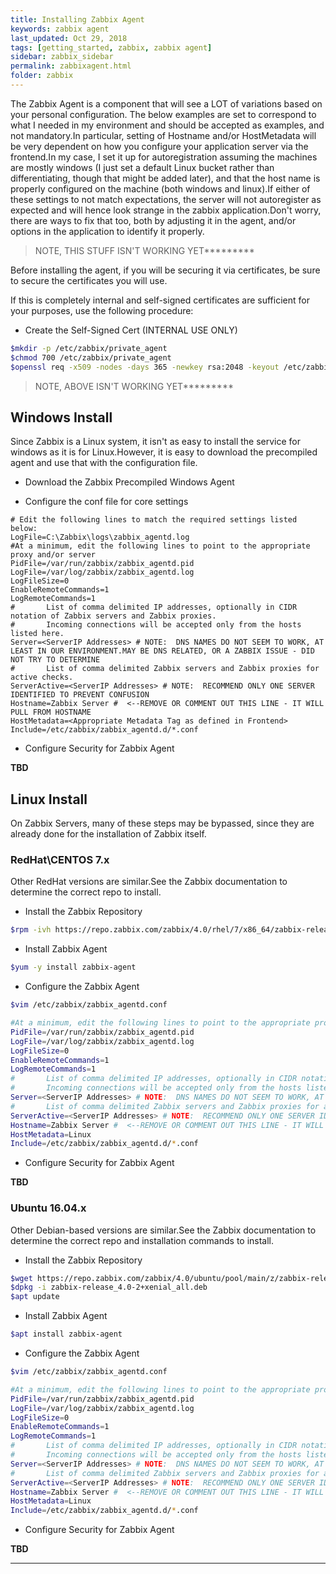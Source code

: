 ```yaml
---
title: Installing Zabbix Agent
keywords: zabbix agent
last_updated: Oct 29, 2018
tags: [getting_started, zabbix, zabbix agent]
sidebar: zabbix_sidebar
permalink: zabbixagent.html
folder: zabbix
---
```


The Zabbix Agent is a component that will see a LOT of variations based on your personal configuration. The below examples are set to correspond to what I needed in my environment and should be accepted as examples, and not mandatory.In particular, setting of Hostname and/or HostMetadata will be very dependent on how you configure your
application server via the frontend.In my case, I set it up for autoregistration assuming the machines are mostly windows (I just set a default Linux bucket rather than differentiating, though that might be added later), and that the host name is properly configured on the machine (both windows and linux).If either of these settings to not match expectations, the server will not autoregister as expected and will hence look strange in the zabbix application.Don't worry, there are ways to fix that too, both by adjusting it in the agent, and/or options in the application to identify it properly.

>NOTE, THIS STUFF ISN'T WORKING YET*********

Before installing the agent, if you will be securing it via certificates, be sure to secure the certificates you will use.

If this is completely internal and self-signed certificates are sufficient for your purposes, use the following procedure:

- Create the Self-Signed Cert (INTERNAL USE ONLY)

```bash
$mkdir -p /etc/zabbix/private_agent
$chmod 700 /etc/zabbix/private_agent
$openssl req -x509 -nodes -days 365 -newkey rsa:2048 -keyout /etc/zabbix/private_agent/agent-selfsigned.key -out /etc/zabbix/agent-selfsigned.crt
```

>NOTE, ABOVE ISN'T WORKING YET*********

## Windows Install ##

Since Zabbix is a Linux system, it isn't as easy to install the service for windows as it is for Linux.However, it is easy to download the precompiled agent and use that with the configuration file.

- Download the Zabbix Precompiled Windows Agent

- Configure the conf file for core settings

```text
# Edit the following lines to match the required settings listed below:
LogFile=C:\Zabbix\logs\zabbix_agentd.log
#At a minimum, edit the following lines to point to the appropriate proxy and/or server
PidFile=/var/run/zabbix/zabbix_agentd.pid
LogFile=/var/log/zabbix/zabbix_agentd.log
LogFileSize=0
EnableRemoteCommands=1
LogRemoteCommands=1
#       List of comma delimited IP addresses, optionally in CIDR notation of Zabbix servers and Zabbix proxies.
#       Incoming connections will be accepted only from the hosts listed here.
Server=<ServerIP Addresses> # NOTE:  DNS NAMES DO NOT SEEM TO WORK, AT LEAST IN OUR ENVIRONMENT.MAY BE DNS RELATED, OR A ZABBIX ISSUE - DID NOT TRY TO DETERMINE
#       List of comma delimited Zabbix servers and Zabbix proxies for active checks.
ServerActive=<ServerIP Addresses> # NOTE:  RECOMMEND ONLY ONE SERVER IDENTIFIED TO PREVENT CONFUSION
Hostname=Zabbix Server #  <--REMOVE OR COMMENT OUT THIS LINE - IT WILL PULL FROM HOSTNAME
HostMetadata=<Appropriate Metadata Tag as defined in Frontend>
Include=/etc/zabbix/zabbix_agentd.d/*.conf
```

- Configure Security for Zabbix Agent

**TBD**

## Linux Install ##

On Zabbix Servers, many of these steps may be bypassed, since they are already done for the installation of Zabbix itself.

### RedHat\CENTOS 7.x ###

Other RedHat versions are similar.See the Zabbix documentation to determine the correct repo to install.

- Install the Zabbix Repository

```bash
$rpm -ivh https://repo.zabbix.com/zabbix/4.0/rhel/7/x86_64/zabbix-release-4.0-1.el7.noarch.rpm
```

- Install Zabbix Agent

```bash
$yum -y install zabbix-agent
```

- Configure the Zabbix Agent

```bash
$vim /etc/zabbix/zabbix_agentd.conf

#At a minimum, edit the following lines to point to the appropriate proxy and/or server
PidFile=/var/run/zabbix/zabbix_agentd.pid
LogFile=/var/log/zabbix/zabbix_agentd.log
LogFileSize=0
EnableRemoteCommands=1
LogRemoteCommands=1
#       List of comma delimited IP addresses, optionally in CIDR notation of Zabbix servers and Zabbix proxies.
#       Incoming connections will be accepted only from the hosts listed here.
Server=<ServerIP Addresses> # NOTE:  DNS NAMES DO NOT SEEM TO WORK, AT LEAST IN OUR ENVIRONMENT.MAY BE DNS RELATED, OR A ZABBIX ISSUE - DID NOT TRY TO DETERMINE
#       List of comma delimited Zabbix servers and Zabbix proxies for active checks.
ServerActive=<ServerIP Addresses> # NOTE:  RECOMMEND ONLY ONE SERVER IDENTIFIED TO PREVENT CONFUSION
Hostname=Zabbix Server #  <--REMOVE OR COMMENT OUT THIS LINE - IT WILL PULL FROM HOSTNAME
HostMetadata=Linux
Include=/etc/zabbix/zabbix_agentd.d/*.conf
```

- Configure Security for Zabbix Agent

**TBD**

### Ubuntu 16.04.x ###

Other Debian-based versions are similar.See the Zabbix documentation to determine the correct repo and installation commands to install.

- Install the Zabbix Repository

```bash
$wget https://repo.zabbix.com/zabbix/4.0/ubuntu/pool/main/z/zabbix-release/zabbix-release_4.0-2+xenial_all.deb
$dpkg -i zabbix-release_4.0-2+xenial_all.deb
$apt update
```

- Install Zabbix Agent

```bash
$apt install zabbix-agent
```

- Configure the Zabbix Agent

```bash
$vim /etc/zabbix/zabbix_agentd.conf

#At a minimum, edit the following lines to point to the appropriate proxy and/or server
PidFile=/var/run/zabbix/zabbix_agentd.pid
LogFile=/var/log/zabbix/zabbix_agentd.log
LogFileSize=0
EnableRemoteCommands=1
LogRemoteCommands=1
#       List of comma delimited IP addresses, optionally in CIDR notation of Zabbix servers and Zabbix proxies.
#       Incoming connections will be accepted only from the hosts listed here.
Server=<ServerIP Addresses> # NOTE:  DNS NAMES DO NOT SEEM TO WORK, AT LEAST IN OUR ENVIRONMENT.MAY BE DNS RELATED, OR A ZABBIX ISSUE - DID NOT TRY TO DETERMINE
#       List of comma delimited Zabbix servers and Zabbix proxies for active checks.
ServerActive=<ServerIP Addresses> # NOTE:  RECOMMEND ONLY ONE SERVER IDENTIFIED TO PREVENT CONFUSION
Hostname=Zabbix Server #  <--REMOVE OR COMMENT OUT THIS LINE - IT WILL PULL FROM HOSTNAME
HostMetadata=Linux
Include=/etc/zabbix/zabbix_agentd.d/*.conf
```

- Configure Security for Zabbix Agent

**TBD**

---
